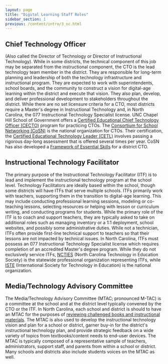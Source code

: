 ```yaml
---
layout: page
title: "Digital Learning Staff Roles"
sidebar_section: 1
previous: /content/intro/3_nc.html
---
```

## Chief Technology Officer
(Also called the Director of Technology or Director of Instructional Technology). While in some districts, the technical component of this job may be separated from the instructional component, the CTO is the lead technology team member in the district. They are responsible for long-term planning  and leadership of both the technology infrastructure and instructional program. They are expected to work with superintendents, school boards, and the community to construct a vision for digital-age learning within the district and execute that vision. They also plan, develop, and deliver professional development to stakeholders throughout the district. While there are no set licensure criteria for a CTO, most districts require a Master's degree in Instructional Technology and, in North Carolina, the 077 Instructional Technology Specialist license. UNC Chapel Hill School of Government offers a [Certified Educational Chief Technology Officer (CECTO)](https://www.sog.unc.edu/courses/certified-educational-chief-technology-officer) program for practicing CTOs. The [Consortium for School Networking (CoSN)](https://www.cosn.org/) is the national organization for CTOs. Their certification, the [Certified Educational Technology Leader (CETL)](https://www.cosn.org/certification) involves passing a rigorous day-long assessment that is offered several times per year. CoSN has also developed a [Framework of Essential Skills](https://www.cosn.org/sites/default/files/Framework%20December%202018.pdf) for a district CTO.

## Instructional Technology Facilitator
The primary purpose of the Instructional Technology Facilitator (ITF) is to lead and implement the instructional technology program at the school level. Technology Facilitators are ideally based within the school, though some districts will have ITFs that serve multiple schools. ITFs primarily work with teachers, supporting them in the transition to digital-age learning. This may include conducting professional learning sessions, modeling or co-teaching lessons, selecting resources or helping with lesson or curriculum writing, and conducting programs for students. While the primary role of the ITF is to coach and support teachers, they are typically asked to take on additional roles such as managing inventory or a 1:1 deployment, school websites, and possibly some administrative duties. While not a technician, ITFs often provide first-line technical support to teachers so that their lessons are not impacted by technical issues. In North Carolina, ITFs must possess an 077 Instructional Technology Specialist license which requires completion of an accredited Master's degree program. While they do not exclusively service ITFs, [NCTIES](https://www.ncties.org/) (North Carolina Technology in Education Society) is the statewide professional organization representing ITFs, while [ISTE](https://www.iste.org/) (International Society for Technology in Education) is the national organization.

## Media/Technology Advisory Committee
The Media/Technology Advisory Committee (MTAC; pronounced M-TAC) is a committee at the school and at the district level typically convened by the CTO or the ITF. In North Carolina, each school and district is should to have an MTAC for the purposes of [reviewing challenged books and instructional materials](https://www.ncleg.net/EnactedLegislation/Statutes/HTML/BySection/Chapter_115C/GS_115C-98.html). The MTAC is also used to develop the instructional technology vision and plan for a school or district, garner buy-in for the district's instructional technology plan, and provide strategic feedback on a wide variety of topics from textbooks/content needs to end-user devices. The MTAC is typically composed of a representative sample of teachers, administrators, support staff, and parents from within a school or district. Many schools and districts also include students voices on the MTAC as well. 